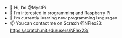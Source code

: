 - 👋 Hi, I’m @MystPi
- 👀 I’m interested in programming and Raspberry Pi
- 🌱 I’m currently learning new programming languages
- 📫 You can contact me on Scratch @NFlex23: https://scratch.mit.edu/users/NFlex23/

<!---
MystPi/MystPi is a ✨ special ✨ repository because its `README.md` (this file) appears on your GitHub profile.
You can click the Preview link to take a look at your changes.
--->
